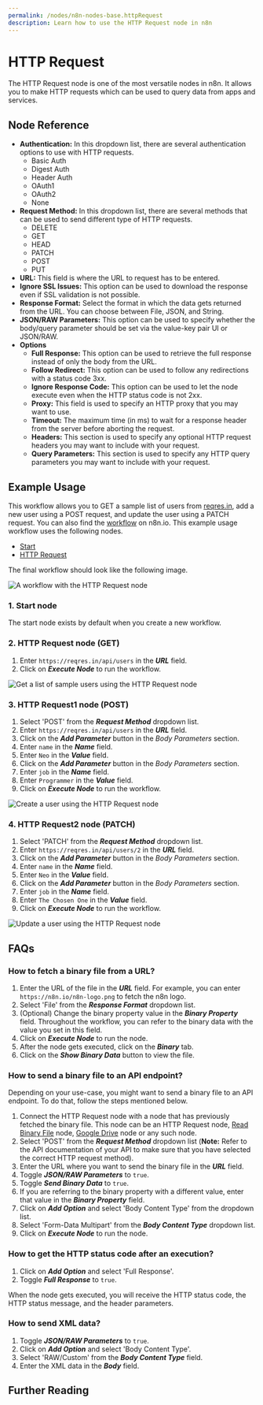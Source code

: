 ```yaml
---
permalink: /nodes/n8n-nodes-base.httpRequest
description: Learn how to use the HTTP Request node in n8n
---
```


# HTTP Request

The HTTP Request node is one of the most versatile nodes in n8n. It allows you to make HTTP requests which can be used to query data from apps and services.

## Node Reference

- **Authentication:** In this dropdown list, there are several authentication options to use with HTTP requests.
	- Basic Auth
	- Digest Auth
	- Header Auth
	- OAuth1
	- OAuth2
	- None
- **Request Method:** In this dropdown list, there are several methods that can be used to send different type of HTTP requests.
	- DELETE
	- GET
	- HEAD
	- PATCH
	- POST
	- PUT
- **URL:** This field is where the URL to request has to be entered.
- **Ignore SSL Issues:** This option can be used to download the response even if SSL validation is not possible.
- **Response Format:** Select the format in which the data gets returned from the URL. You can choose between File, JSON, and String.
- **JSON/RAW Parameters:** This option can be used to specify whether the body/query parameter should be set via the value-key pair UI or JSON/RAW.
- **Options**
	- **Full Response:** This option can be used to retrieve the full response instead of only the body from the URL.
	- **Follow Redirect:** This option can be used to follow any redirections with a status code 3xx.
	- **Ignore Response Code:** This option can be used to let the node execute even when the HTTP status code is not 2xx.
	- **Proxy:** This field is used to specify an HTTP proxy that you may want to use.
	- **Timeout:** The maximum time (in ms) to wait for a response header from the server before aborting the request.
	- **Headers:** This section is used to specify any optional HTTP request headers you may want to include with your request.
	- **Query Parameters:** This section is used to specify any HTTP query parameters you may want to include with your request.

## Example Usage

This workflow allows you to GET a sample list of users from [reqres.in](https://reqres.in/), add a new user using a POST request, and update the user using a PATCH request. You can also find the [workflow](https://n8n.io/workflows/602) on n8n.io. This example usage workflow uses the following nodes.
- [Start](../../core-nodes/Start/README.md)
- [HTTP Request]()

The final workflow should look like the following image.

![A workflow with the HTTP Request node](./workflow.png)

### 1. Start node

The start node exists by default when you create a new workflow.


### 2. HTTP Request node (GET)

1. Enter `https://reqres.in/api/users` in the ***URL*** field.
2. Click on ***Execute Node*** to run the workflow.

![Get a list of sample users using the HTTP Request node](./HTTPRequest_node.png)


### 3. HTTP Request1 node (POST)

1. Select 'POST' from the ***Request Method*** dropdown list.
2. Enter `https://reqres.in/api/users` in the ***URL*** field.
3. Click on the ***Add Parameter*** button in the *Body Parameters* section.
4. Enter `name` in the ***Name*** field.
5. Enter `Neo` in the ***Value*** field.
6. Click on the ***Add Parameter*** button in the *Body Parameters* section.
7. Enter `job` in the ***Name*** field.
8. Enter `Programmer` in the ***Value*** field.
9. Click on ***Execute Node*** to run the workflow.

![Create a user using the HTTP Request node](./HTTPRequest1_node.png)


### 4. HTTP Request2 node (PATCH)

1. Select 'PATCH' from the ***Request Method*** dropdown list.
2. Enter `https://reqres.in/api/users/2` in the ***URL*** field.
3. Click on the ***Add Parameter*** button in the *Body Parameters* section.
4. Enter `name` in the ***Name*** field.
5. Enter `Neo` in the ***Value*** field.
6. Click on the ***Add Parameter*** button in the *Body Parameters* section.
7. Enter `job` in the ***Name*** field.
8. Enter `The Chosen One` in the ***Value*** field.
9. Click on ***Execute Node*** to run the workflow.

![Update a user using the HTTP Request node](./HTTPRequest2_node.png)

## FAQs

### How to fetch a binary file from a URL?

1. Enter the URL of the file in the ***URL*** field. For example, you can enter `https://n8n.io/n8n-logo.png` to fetch the n8n logo.
2. Select 'File' from the ***Response Format*** dropdown list.
3. (Optional) Change the binary property value in the ***Binary Property*** field. Throughout the workflow, you can refer to the binary data with the value you set in this field.
4. Click on ***Execute Node*** to run the node.
5. After the node gets executed, click on the ***Binary*** tab.
6. Click on the ***Show Binary Data*** button to view the file.

### How to send a binary file to an API endpoint?

Depending on your use-case, you might want to send a binary file to an API endpoint. To do that, follow the steps mentioned below.

1. Connect the HTTP Request node with a node that has previously fetched the binary file. This node can be an HTTP Request node, [Read Binary File](../ReadBinaryFile/README.md) node, [Google Drive](../../nodes/GoogleDrive/README.md) node or any such node.
2. Select 'POST' from the ***Request Method*** dropdown list (**Note:** Refer to the API documentation of your API to make sure that you have selected the correct HTTP request method).
3. Enter the URL where you want to send the binary file in the ***URL*** field.
4. Toggle ***JSON/RAW Parameters*** to `true`.
5. Toggle ***Send Binary Data*** to `true`.
6. If you are referring to the binary property with a different value, enter that value in the ***Binary Property*** field.
7. Click on ***Add Option*** and select 'Body Content Type' from the dropdown list.
8. Select 'Form-Data Multipart' from the ***Body Content Type*** dropdown list.
9. Click on ***Execute Node*** to run the node.

### How to get the HTTP status code after an execution?

1. Click on ***Add Option*** and select 'Full Response'.
2. Toggle ***Full Response*** to `true`.

When the node gets executed, you will receive the HTTP status code, the HTTP status message, and the header parameters.

### How to send XML data?

1. Toggle ***JSON/RAW Parameters*** to `true`.
2. Click on ***Add Option*** and select 'Body Content Type'.
3. Select 'RAW/Custom' from the ***Body Content Type*** field.
4. Enter the XML data in the ***Body*** field.

## Further Reading

<FurtherReadingBlog node="HTTP Request" />
